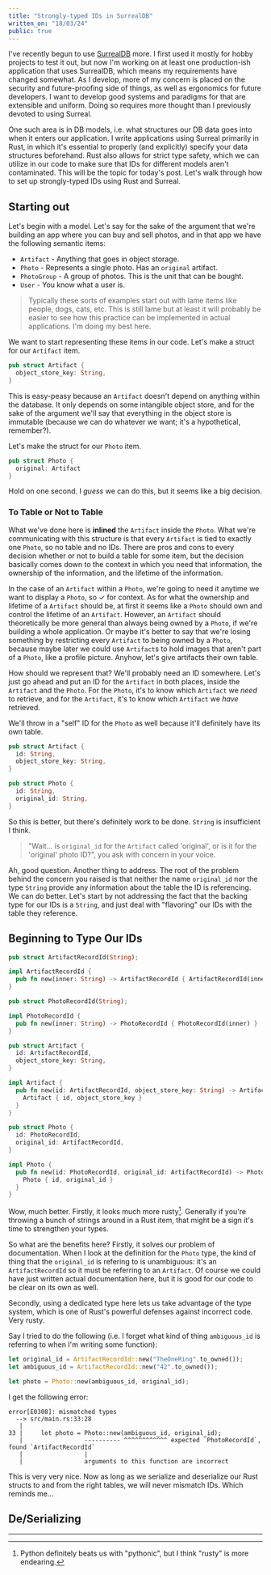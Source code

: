 ```yaml
---
title: "Strongly-typed IDs in SurrealDB"
written_on: "18/03/24"
public: true
---
```


I've recently begun to use [SurrealDB][1] more. I first used it mostly for hobby projects to test it out, but now I'm working on at least one production-ish application that uses SurrealDB, which means my requirements have changed somewhat. As I develop, more of my concern is placed on the security and future-proofing side of things, as well as ergonomics for future developers. I want to develop good systems and paradigms for that are extensible and uniform. Doing so requires more thought than I previously devoted to using Surreal.

One such area is in DB models, i.e. what structures our DB data goes into when it enters our application. I write applications using Surreal primarily in Rust, in which it's essential to properly (and explicitly) specify your data structures beforehand. Rust also allows for strict type safety, which we can utilize in our code to make sure that IDs for different models aren't contaminated. This will be the topic for today's post. Let's walk through how to set up strongly-typed IDs using Rust and Surreal.

## Starting out

Let's begin with a model. Let's say for the sake of the argument that we're building an app where you can buy and sell photos, and in that app we have the following semantic items:
- `Artifact` - Anything that goes in object storage.
- `Photo` - Represents a single photo. Has an `original` artifact.
- `PhotoGroup` - A group of photos. This is the unit that can be bought.
- `User` - You know what a user is.

> Typically these sorts of examples start out with lame items like people, dogs, cats, etc. This is still lame but at least it will probably be easier to see how this practice can be implemented in actual applications. I'm doing my best here.

We want to start representing these items in our code. Let's make a struct for our `Artifact` item.

```rust
pub struct Artifact {
  object_store_key: String,
}
```

This is easy-peasy because an `Artifact` doesn't depend on anything within the database. It only depends on some intangible object store, and for the sake of the argument we'll say that everything in the object store is immutable (because we can do whatever we want; it's a hypothetical, remember?).

Let's make the struct for our `Photo` item.

```rust
pub struct Photo {
  original: Artifact
}
```

Hold on one second. I *guess* we can do this, but it seems like a big decision.

### To Table or Not to Table

What we've done here is **inlined** the `Artifact` inside the `Photo`. What we're communicating with this structure is that every `Artifact` is tied to exactly one `Photo`, so no table and no IDs. There are pros and cons to every decision whether or not to build a table for some item, but the decision basically comes down to the context in which you need that information, the ownership of the information, and the lifetime of the information.

In the case of an `Artifact` within a `Photo`, we're going to need it anytime we want to display a `Photo`, so ✓ for context. As for what the ownership and lifetime of a `Artifact` should be, at first it seems like a `Photo` should own and control the lifetime of an `Artifact`. However, an `Artifact` should theoretically be more general than always being owned by a `Photo`, if we're building a whole application. Or maybe it's better to say that we're losing something by restricting every `Artifact` to being owned by a `Photo`, because maybe later we could use `Artifact`s to hold images that aren't part of a `Photo`, like a profile picture. Anyhow, let's give artifacts their own table.

How should we represent that? We'll probably need an ID somewhere. Let's just go ahead and put an ID for the `Artifact` in both places, inside the `Artifact` and the `Photo`. For the `Photo`, it's to know which `Artifact` we *need* to retrieve, and for the `Artifact`, it's to know which `Artifact` we *have* retrieved.

We'll throw in a "self" ID for the `Photo` as well because it'll definitely have its own table.

```rust
pub struct Artifact {
  id: String,
  object_store_key: String,
}

pub struct Photo {
  id: String,
  original_id: String,
}
```

So this is better, but there's definitely work to be done. `String` is insufficient I think.

> "Wait... is `original_id` for the `Artifact` called 'original', or is it for the 'original' photo ID?", you ask with concern in your voice.

Ah, good question. Another thing to address. The root of the problem behind the concern you raised is that neither the name `original_id` nor the type `String` provide any information about the table the ID is referencing. We can do better. Let's start by not addressing the fact that the backing type for our IDs is a `String`, and just deal with "flavoring" our IDs with the table they reference.

## Beginning to Type Our IDs

```rust
pub struct ArtifactRecordId(String);

impl ArtifactRecordId {
  pub fn new(inner: String) -> ArtifactRecordId { ArtifactRecordId(inner) }
}

pub struct PhotoRecordId(String);

impl PhotoRecordId {
  pub fn new(inner: String) -> PhotoRecordId { PhotoRecordId(inner) }
}

pub struct Artifact {
  id: ArtifactRecordId,
  object_store_key: String,
}

impl Artifact {
  pub fn new(id: ArtifactRecordId, object_store_key: String) -> Artifact {
    Artifact { id, object_store_key }
  }
}

pub struct Photo {
  id: PhotoRecordId,
  original_id: ArtifactRecordId,
}

impl Photo {
  pub fn new(id: PhotoRecordId, original_id: ArtifactRecordId) -> Photo {
    Photo { id, original_id }
  }
}
```

Wow, much better. Firstly, it looks much more rusty[^1]. Generally if you're throwing a bunch of strings around in a Rust item, that might be a sign it's time to strengthen your types.

So what are the benefits here? Firstly, it solves our problem of documentation. When I look at the definition for the `Photo` type, the kind of thing that the `original_id` is refering to is unambiguous: it's an `ArtifactRecordId` so it must be referring to an `Artifact`. Of course we could have just written actual documentation here, but it is good for our code to be clear on its own as well.

Secondly, using a dedicated type here lets us take advantage of the type system, which is one of Rust's powerful defenses against incorrect code. Very rusty.

Say I tried to do the following (i.e. I forget what kind of thing `ambiguous_id` is referring to when I'm writing some function):

```rust
let original_id = ArtifactRecordId::new("TheOneRing".to_owned());
let ambiguous_id = ArtifactRecordId::new("42".to_owned());

let photo = Photo::new(ambiguous_id, original_id);
```

I get the following error:

```
error[E0308]: mismatched types
  --> src/main.rs:33:28
   |
33 |     let photo = Photo::new(ambiguous_id, original_id);
   |                 ---------- ^^^^^^^^^^^^ expected `PhotoRecordId`, found `ArtifactRecordId`
   |                 |
   |                 arguments to this function are incorrect
```

This is very very nice. Now as long as we serialize and deserialize our Rust structs to and from the right tables, we will never mismatch IDs. Which reminds me...

## De/Serializing

---

[1]: https://surrealdb.com/
[^1]: Python definitely beats us with "pythonic", but I think "rusty" is more endearing.
